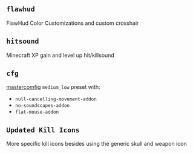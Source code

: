 
## `flawhud`

FlawHud Color Customizations and custom crosshair

## `hitsound`

Minecraft XP gain and level up hit/killsound

## `cfg`

[mastercomfig](https://mastercomfig.com/) `medium_low` preset with:

- `null-cancelling-movement-addon`
- `no-soundscapes-addon`
- `flat-mouse-addon`

## `Updated Kill Icons`

More specific kill icons besides using the generic skull and weapon icon
